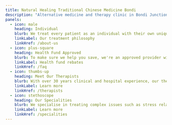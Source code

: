 ```yaml
---
title: Natural Healing Traditional Chinese Medicine Bondi
description: "Alternative medicine and therapy clinic in Bondi Junction offering acupuncture, massage and herbal remedies"
panels:
  - icon: male
    heading: Individual
    blurb: We treat every patient as an individual with their own unique wellbeing needs
    linkLabel: Our treatment philosophy
    linkHref: /about-us
  - icon: plus-square
    heading: Health Fund Approved
    blurb: To make sure we help you save, we're an approved provider with all major health funds
    linkLabel: Health fund rebates
    linkHref: /faq
  - icon: thumbs-up
    heading: Meet Our Therapists
    blurb: With over 30 years clinical and hospital experience, our therapists have treated a variety of complex health issues and are confident they can help you 
    linkLabel: Learn more
    linkHref: /therapists
  - icon: stethoscope
    heading: Our Specialities
    blurb: We specialise in treating complex issues such as stress related illnesses, immune disorders, male and female infertility, sports injury and much more
    linkLabel: Learn more
    linkHref: /specialities
---
```

